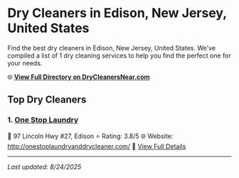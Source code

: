# Dry Cleaners in Edison, New Jersey, United States

Find the best dry cleaners in Edison, New Jersey, United States. We've compiled a list of 1 dry cleaning services to help you find the perfect one for your needs.

🌐 **[View Full Directory on DryCleanersNear.com](https://drycleanersnear.com/city/US/New%20Jersey/Edison)**

## Top Dry Cleaners

### 1. [One Stop Laundry](https://drycleanersnear.com/dryCleaner/6897fd2ff0fbf4db3ddec1c1/one-stop-laundry)
📍 97 Lincoln Hwy #27, Edison
⭐ Rating: 3.8/5
🌐 Website: http://onestoplaundryanddrycleaner.com/
🔗 [View Full Details](https://drycleanersnear.com/dryCleaner/6897fd2ff0fbf4db3ddec1c1/one-stop-laundry)


---

*Last updated: 8/24/2025*
